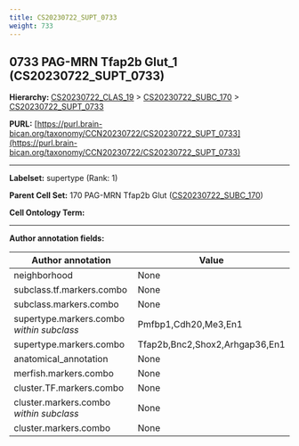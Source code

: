 ```yaml
---
title: CS20230722_SUPT_0733
weight: 733
---
```

## 0733 PAG-MRN Tfap2b Glut_1 (CS20230722_SUPT_0733)
<b>Hierarchy: </b>
[CS20230722_CLAS_19](../CS20230722_CLAS_19) >
[CS20230722_SUBC_170](../CS20230722_SUBC_170) >
[CS20230722_SUPT_0733](../CS20230722_SUPT_0733)

**PURL:** [https://purl.brain-bican.org/taxonomy/CCN20230722/CS20230722_SUPT_0733](https://purl.brain-bican.org/taxonomy/CCN20230722/CS20230722_SUPT_0733)

---


**Labelset:** supertype (Rank: 1)

**Parent Cell Set:** 170 PAG-MRN Tfap2b Glut ([CS20230722_SUBC_170](../CS20230722_SUBC_170))



**Cell Ontology Term:** 

[MARKER GENES.]: #


---

[TRANSFERRED ANNOTATIONS.]: #


[AUTHOR ANNOTATION FIELDS.]: #


**Author annotation fields:**

| Author annotation | Value |
|-------------------|-------|
|neighborhood|None|
|subclass.tf.markers.combo|None|
|subclass.markers.combo|None|
|supertype.markers.combo _within subclass_|Pmfbp1,Cdh20,Me3,En1|
|supertype.markers.combo|Tfap2b,Bnc2,Shox2,Arhgap36,En1|
|anatomical_annotation|None|
|merfish.markers.combo|None|
|cluster.TF.markers.combo|None|
|cluster.markers.combo _within subclass_|None|
|cluster.markers.combo|None|
